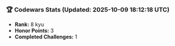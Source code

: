 ### 🏆 Codewars Stats (Updated: 2025-10-09 18:12:18 UTC)

- **Rank:** 8 kyu
- **Honor Points:** 3
- **Completed Challenges:** 1
